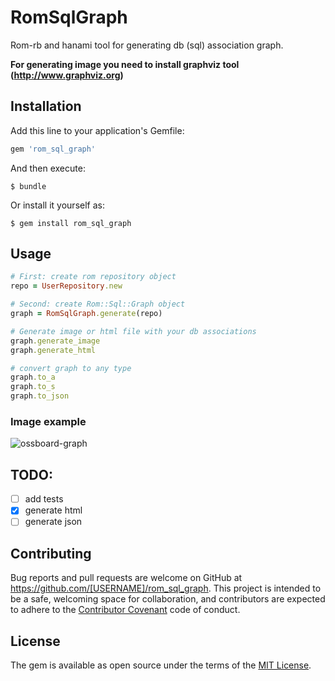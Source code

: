 # RomSqlGraph

Rom-rb and hanami tool for generating db (sql) association graph.

**For generating image you need to install graphviz tool (http://www.graphviz.org)**

## Installation

Add this line to your application's Gemfile:

```ruby
gem 'rom_sql_graph'
```

And then execute:

    $ bundle

Or install it yourself as:

    $ gem install rom_sql_graph

## Usage

```ruby
# First: create rom repository object
repo = UserRepository.new

# Second: create Rom::Sql::Graph object
graph = RomSqlGraph.generate(repo)

# Generate image or html file with your db associations
graph.generate_image
graph.generate_html

# convert graph to any type
graph.to_a
graph.to_s
graph.to_json
```

### Image example
![ossboard-graph](https://github.com/davydovanton/rom_sql_graph/blob/master/graph.jpg?raw=true)


## TODO:
- [ ] add tests
- [x] generate html
- [ ] generate json

## Contributing

Bug reports and pull requests are welcome on GitHub at https://github.com/[USERNAME]/rom_sql_graph. This project is intended to be a safe, welcoming space for collaboration, and contributors are expected to adhere to the [Contributor Covenant](http://contributor-covenant.org) code of conduct.


## License

The gem is available as open source under the terms of the [MIT License](http://opensource.org/licenses/MIT).

